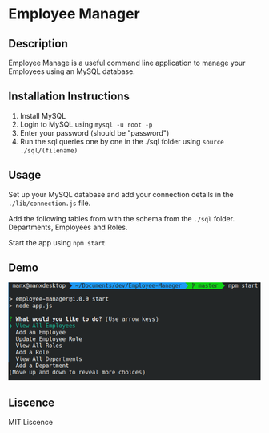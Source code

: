 # Employee Manager

## Description
Employee Manage is a useful command line application to manage your Employees using an MySQL database.

## Installation Instructions
1. Install MySQL
2. Login to MySQL using ```mysql -u root -p```
3. Enter your password (should be "password")
4. Run the sql queries one by one in the ./sql folder using ```source ./sql/(filename)```

## Usage
Set up your MySQL database and add your connection details in the ```./lib/connection.js``` file.

Add the following tables from with the schema from the ```./sql``` folder. Departments, Employees and Roles.

Start the app using ```npm start```

## Demo
![demo picture](https://github.com/jakeadelman/Employee-Manager/blob/master/pictures/employeemanager.png)

## Liscence
MIT Liscence
